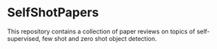# SelfShotPapers
This repository contains a collection of paper reviews on topics of self-supervised, few shot and zero shot object detection.

